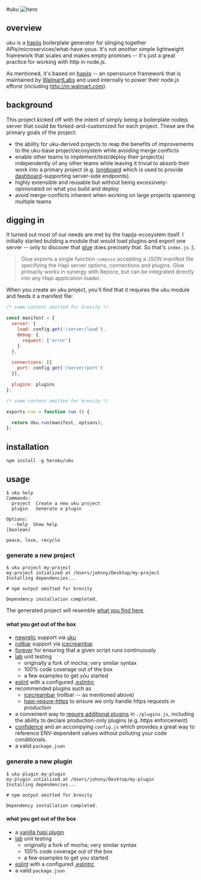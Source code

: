 #uku
![hero](http://cl.ly/image/0k2g0R0S1P3f/uku-vectorized.jpg)

## overview
uku is a [hapijs](http://hapijs.com/) boilerplate generator for slinging together APIs/microservices/what-have-yous. It's not *another* simple lightweight framework that scales and makes empty promises -- it's just a great practice for working with http in node.js.

As mentioned, it's based on [hapijs](http://hapijs.com/) -- an opensource framework that is maintained by [WalmartLabs](https://github.com/walmartlabs) and used internally to power their node.js efforst (including http://m.walmart.com).

## background
This project kicked off with the intent of simply being a boilerplate nodejs server that could be forked-and-customized for each project. These are the primary goals of the project:

+ the ability for uku-derived projects to reap the benefits of improvements to the uku-base project/ecosystem while avoiding merge conflicts
+ enable other teams to implement/test/deploy their project(s) independently of any other teams while leaving it trivial to absorb their work into a primary project (e.g. [longboard](https://github.com/heroku/longboard) which is used to provide [dashboard](http://github.com/heroku/dashboard-v6)-supporting server-side endpoints).
+ highly extensible and reusable but without being excessively-opinionated on what you build and deploy
+ avoid merge-conflicts inherent when working on large projects spanning multiple teams

## digging in
It turned out most of our needs are met by the hapijs-ecosystem itself. I initially started building a module that would load plugins and export one server -- only to discover that [glue](https://github.com/hapijs/glue) does precisely that. So that's `index.js` :).

> Glue exports a single function `compose` accepting a JSON manifest file specifying the Hapi server options, connections and plugins. Glue primarily works in synergy with Rejoice, but can be integrated directly into any Hapi application loader.

When you create an uku project, you'll find that it requires the uku module and feeds it a manifest file:

```js
/* some content omitted for brevity */

const manifest = {
  server: {
    load: config.get('/server/load'),
    debug: {
      request: ['error']
    }
  },

  connections: [{
    port: config.get('/server/port')
  }],

  plugins: plugins
};

/* some content omitted for brevity */

exports.run = function run () {

  return Uku.run(manifest, options);
};
```

## installation
```
npm install -g heroku/uku
```

## usage
```
$ uku help
Commands:
  project  Create a new uku project
  plugin   Generate a plugin

Options:
  --help  Show help                                                    [boolean]

peace, love, recycle
```

### generate a new project
```
$ uku project my-project
my-project intialized at /Users/johnny/Desktop/my-project
Installing dependencies...

# npm output omitted for brevity

Dependency installation completed.
```

The generated project will resemble [what you find here](https://github.com/heroku/uku/tree/master/lib/generators/templates/project).

#### what you get out of the box
+ [newrelic](https://github.com/newrelic/node-newrelic) support via [uku](https://github.com/heroku/uku/blob/master/index.js#L1)
+ [rollbar](https://github.com/rollbar/node_rollbar) support via [icecreambar](https://github.com/yayuhh/icecreambar)
+ [forever](https://github.com/foreverjs/forever) for ensuring that a given script runs continuously
+ [lab](https://github.com/hapijs/lab) unit testing
  - originally a fork of mocha; very similar syntax
  - 100% code coverage out of the box
  - a few examples to get you started
+ [eslint](http://eslint.org) with a configured [.eslintrc](https://github.com/heroku/uku/blob/master/lib/generators/templates/project/.eslintrc)
+ recommended plugins such as
  - [icecreambar](https://github.com/yayuhh/icecreambar) (rollbar -- as mentioned above)
  - [hapi-requre-https](https://www.npmjs.com/package/hapi-require-https) to ensure we only handle https requests *in production*
+ a convenient way to [require additional plugins](https://github.com/heroku/uku/blob/master/lib/generators/templates/project/plugins.js) in `./plugins.js`, including the ability to declare production-only plugins (e.g. https enforcement)
+ [confidence](https://github.com/hapijs/confidence) and an accompying `config.js` which provides a great way to reference ENV-dependent values without polluting your code conditionals.
+ a valid `package.json`


### generate a new plugin
```
$ uku plugin my-plugin
my-plugin intialized at /Users/johnny/Desktop/my-plugin
Installing dependencies...

# npm output omitted for brevity

Dependency installation completed.
```

#### what you get out of the box
+ a [vanilla hapi plugin](https://github.com/heroku/uku/blob/master/lib/generators/templates/plugin/index.js)
+ [lab](https://github.com/hapijs/lab) unit testing
  - originally a fork of mocha; very similar syntax
  - 100% code coverage out of the box
  - a few examples to get you started
+ [eslint](http://eslint.org) with a configured [.eslintrc](https://github.com/heroku/uku/blob/master/lib/generators/templates/plugin/.eslintrc)
+ a valid `package.json`
